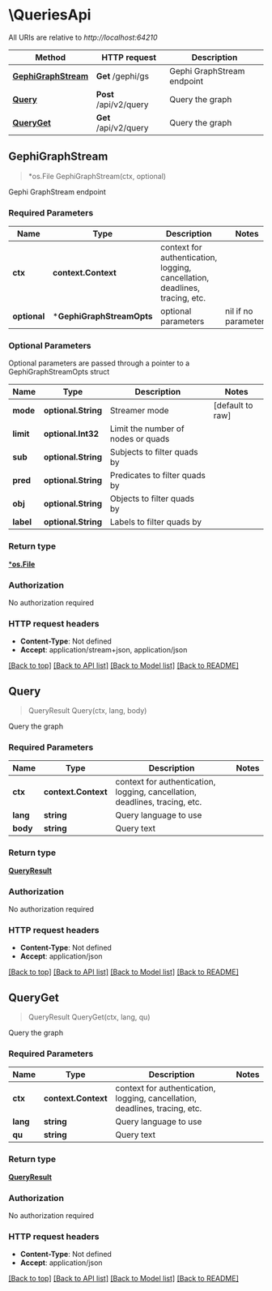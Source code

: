 # \QueriesApi

All URIs are relative to *http://localhost:64210*

Method | HTTP request | Description
------------- | ------------- | -------------
[**GephiGraphStream**](QueriesApi.md#GephiGraphStream) | **Get** /gephi/gs | Gephi GraphStream endpoint
[**Query**](QueriesApi.md#Query) | **Post** /api/v2/query | Query the graph
[**QueryGet**](QueriesApi.md#QueryGet) | **Get** /api/v2/query | Query the graph



## GephiGraphStream

> *os.File GephiGraphStream(ctx, optional)

Gephi GraphStream endpoint

### Required Parameters


Name | Type | Description  | Notes
------------- | ------------- | ------------- | -------------
**ctx** | **context.Context** | context for authentication, logging, cancellation, deadlines, tracing, etc.
 **optional** | ***GephiGraphStreamOpts** | optional parameters | nil if no parameters

### Optional Parameters

Optional parameters are passed through a pointer to a GephiGraphStreamOpts struct


Name | Type | Description  | Notes
------------- | ------------- | ------------- | -------------
 **mode** | **optional.String**| Streamer mode | [default to raw]
 **limit** | **optional.Int32**| Limit the number of nodes or quads | 
 **sub** | **optional.String**| Subjects to filter quads by | 
 **pred** | **optional.String**| Predicates to filter quads by | 
 **obj** | **optional.String**| Objects to filter quads by | 
 **label** | **optional.String**| Labels to filter quads by | 

### Return type

[***os.File**](*os.File.md)

### Authorization

No authorization required

### HTTP request headers

- **Content-Type**: Not defined
- **Accept**: application/stream+json, application/json

[[Back to top]](#) [[Back to API list]](../README.md#documentation-for-api-endpoints)
[[Back to Model list]](../README.md#documentation-for-models)
[[Back to README]](../README.md)


## Query

> QueryResult Query(ctx, lang, body)

Query the graph

### Required Parameters


Name | Type | Description  | Notes
------------- | ------------- | ------------- | -------------
**ctx** | **context.Context** | context for authentication, logging, cancellation, deadlines, tracing, etc.
**lang** | **string**| Query language to use | 
**body** | **string**| Query text | 

### Return type

[**QueryResult**](QueryResult.md)

### Authorization

No authorization required

### HTTP request headers

- **Content-Type**: Not defined
- **Accept**: application/json

[[Back to top]](#) [[Back to API list]](../README.md#documentation-for-api-endpoints)
[[Back to Model list]](../README.md#documentation-for-models)
[[Back to README]](../README.md)


## QueryGet

> QueryResult QueryGet(ctx, lang, qu)

Query the graph

### Required Parameters


Name | Type | Description  | Notes
------------- | ------------- | ------------- | -------------
**ctx** | **context.Context** | context for authentication, logging, cancellation, deadlines, tracing, etc.
**lang** | **string**| Query language to use | 
**qu** | **string**| Query text | 

### Return type

[**QueryResult**](QueryResult.md)

### Authorization

No authorization required

### HTTP request headers

- **Content-Type**: Not defined
- **Accept**: application/json

[[Back to top]](#) [[Back to API list]](../README.md#documentation-for-api-endpoints)
[[Back to Model list]](../README.md#documentation-for-models)
[[Back to README]](../README.md)

